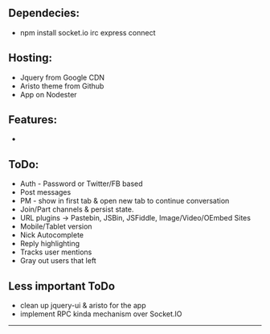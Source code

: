 ## Dependecies:
*  npm install socket.io irc express connect


## Hosting:
* Jquery from Google CDN
* Aristo theme from Github
* App on Nodester

## Features:
* 

## ToDo:
* Auth - Password or Twitter/FB based
* Post messages
* PM - show in first tab & open new tab to continue conversation
* Join/Part channels & persist state.
* URL plugins -> Pastebin, JSBin, JSFiddle, Image/Video/OEmbed Sites
* Mobile/Tablet version
* Nick Autocomplete
* Reply highlighting
* Tracks user mentions
* Gray out users that left

## Less important ToDo
* clean up jquery-ui & aristo for the app
* implement RPC kinda mechanism over Socket.IO

- - - - -

